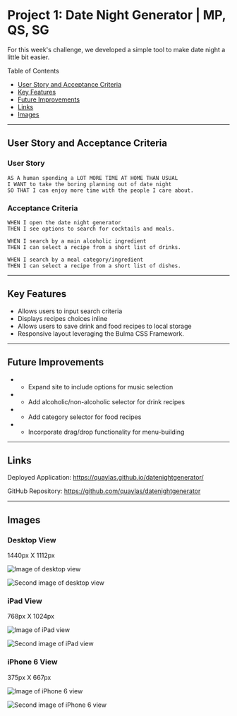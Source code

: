 # Project 1: Date Night Generator | MP, QS, SG

For this week's challenge, we developed a simple tool to make date night a little bit easier. 

Table of Contents
* [User Story and Acceptance Criteria](#user-story-and-acceptance-criteria)
* [Key Features](#key-features)
* [Future Improvements](#future-improvements)
* [Links](#links)
* [Images](#images)

---

## User Story and Acceptance Criteria

### User Story

```
AS A human spending a LOT MORE TIME AT HOME THAN USUAL
I WANT to take the boring planning out of date night
SO THAT I can enjoy more time with the people I care about.
```

### Acceptance Criteria

```
WHEN I open the date night generator 
THEN I see options to search for cocktails and meals.
```
```
WHEN I search by a main alcoholic ingredient
THEN I can select a recipe from a short list of drinks. 
```
```
WHEN I search by a meal category/ingredient
THEN I can select a recipe from a short list of dishes.
```
---

## Key Features

* Allows users to input search criteria
* Displays recipes choices inline 
* Allows users to save drink and food recipes to local storage
* Responsive layout leveraging the Bulma CSS Framework.

---
## Future Improvements

* - Expand site to include options for music selection
* - Add alcoholic/non-alcoholic selector for drink recipes
* - Add category selector for food recipes
* - Incorporate drag/drop functionality for menu-building


---
## Links

Deployed Application: https://quaylas.github.io/datenightgenerator/

GitHub Repository: https://github.com/quaylas/datenightgenerator

---
## Images
### Desktop View

1440px X 1112px

![Image of desktop view](./assets/images/DesktopView.png)

![Second image of desktop view](./assets/images/DesktopView2.png)

### iPad View

768px X 1024px

![Image of iPad view](./assets/images/iPadView.png)

![Second image of iPad view](./assets/images/iPadView2.png)

### iPhone 6 View

375px X 667px

![Image of iPhone 6 view](./assets/images/iPhone6View.png)

![Second image of iPhone 6 view](./assets/images/iPhone6View2.png)